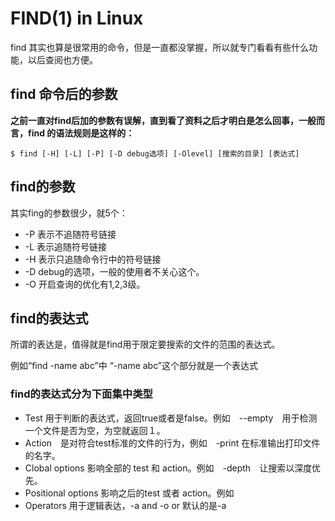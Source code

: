 # FIND(1) in Linux

find 其实也算是很常用的命令，但是一直都没掌握，所以就专门看看有些什么功能，以后查阅也方便。

## find 命令后的参数

**之前一直对find后加的参数有误解，直到看了资料之后才明白是怎么回事，一般而言，find 的语法规则是这样的：**

    $ find [-H] [-L] [-P] [-D debug选项] [-Olevel] [搜索的目录] [表达式]

## find的参数
其实fing的参数很少，就5个：
- -P 表示不追随符号链接
- -L 表示追随符号链接
- -H 表示只追随命令行中的符号链接
- -D debug的选项，一般的使用者不关心这个。
- -O 开启查询的优化有1,2,3级。

## find的表达式
所谓的表达是，值得就是find用于限定要搜索的文件的范围的表达式。

例如“find -name abc”中 “-name abc”这个部分就是一个表达式


### find的表达式分为下面集中类型

- Test 用于判断的表达式，返回true或者是false。例如　--empty　用于检测一个文件是否为空，为空就返回１。
- Action　是对符合test标准的文件的行为，例如　-print 在标准输出打印文件的名字。
- Clobal options 影响全部的 test 和 action。例如　-depth　让搜索以深度优先。
- Positional options 影响之后的test 或者 action。例如
- Operators 用于逻辑表达，-a and -o or 默认的是-a
